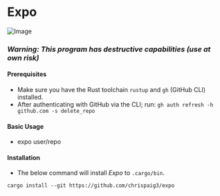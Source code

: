 # Expo

![Image](https://github.com/user-attachments/assets/a3f1f574-c9f9-4caf-9573-9ac29594a53f)

### ***Warning: This program has destructive capabilities (use at own risk)***

#### Prerequisites
- Make sure you have the Rust toolchain `rustup` and `gh` (GitHub CLI) installed.
- After authenticating with GitHub via the CLI; run: `gh auth refresh -h github.com -s delete_repo`

#### Basic Usage
- expo user/repo

#### Installation
- The below command will install *Expo* to `.cargo/bin`.

```
cargo install --git https://github.com/chrispaig3/expo
```
